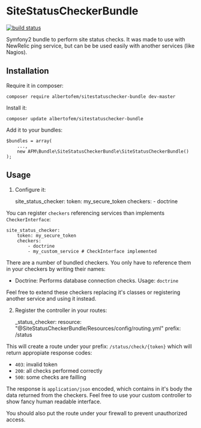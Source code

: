 SiteStatusCheckerBundle
=======================

[![build status](https://secure.travis-ci.org/albertofem/SiteStatusCheckerBundle.png)](http://travis-ci.org/albertofem/SiteStatusCheckerBundle)

Symfony2 bundle to perform site status checks. It was made to use with NewRelic ping service, but can be be used easily with another services (like Nagios).

Installation
------------

Require it in composer:

    composer require albertofem/sitestatuschecker-bundle dev-master

Install it:

    composer update albertofem/sitestatuschecker-bundle

Add it to your bundles:

    $bundles = array(
        ...,
        new AFM\Bundle\SiteStatusCheckerBundle\SiteStatusCheckerBundle()
    );

Usage
-----

1. Configure it:

    site_status_checker:
        token: my_secure_token
        checkers:
            - doctrine

You can register `checkers` referencing services than implements `CheckerInterface`:

    site_status_checker:
        token: my_secure_token
        checkers:
            - doctrine
            - my_custom_service # CheckInterface implemented

There are a number of bundled checkers. You only have to reference them in your checkers by writing their names:

* Doctrine: Performs database connection checks. Usage: `doctrine`

Feel free to extend these checkers replacing it's classes or registering another service and using it instead.

2. Register the controller in your routes:

    _status_checker:
        resource: "@SiteStatusCheckerBundle/Resources/config/routing.yml"
        prefix: /status

This will create a route under your prefix: `/status/check/{token}` which will return appropiate response codes:

* `403`: invalid token
* `200`: all checks performed correctly
* `500`: some checks are failling

The response is `application/json` encoded, which contains in it's body the data returned from the checkers. Feel free to use your custom controller to show fancy human readable interface.

You should also put the route under your firewall to prevent unauthorized access.